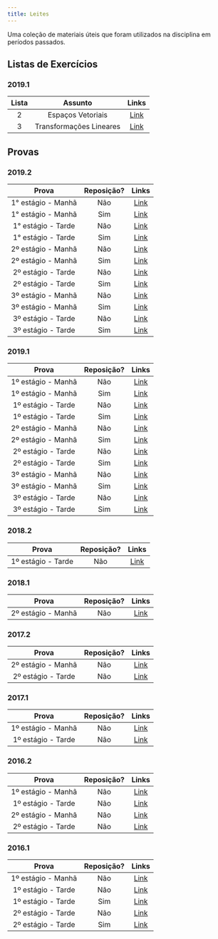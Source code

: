 ```yaml
---
title: Leites
---
```


Uma coleção de materiais úteis que foram utilizados na disciplina em períodos passados.

## Listas de Exercícios

### 2019.1
**Lista** | **Assunto** | **Links**  |
:---: | :---:| :---: |
2 | Espaços Vetoriais | [Link](https://drive.google.com/open?id=1oA6-1_JVObauZyw7b8fNfzis7DvfZ3jU) |
3 | Transformações Lineares | [Link](https://drive.google.com/open?id=10WvB50Y_U0X4zDUczofdFrWcVKphq5yP) |

## Provas

### 2019.2
**Prova** | **Reposição?** | **Links**  |
:---: | :---:| :---: |
1° estágio - Manhã | Não | [Link](https://drive.google.com/open?id=1vZ-yCLmS9P9cTWbLPHTBIwvKmlxl58u0) |
1° estágio - Manhã | Sim | [Link](https://drive.google.com/open?id=1MjQtAf5WpzAXMqbTrIvDCVlXpOjB7Zod) |
1° estágio - Tarde | Não | [Link](https://drive.google.com/open?id=1P08UDr4rbh3K3bGjVDaF4VmyGhVkhdwF) |
1° estágio - Tarde | Sim | [Link](https://drive.google.com/open?id=1n8ZyO5GKt4xpBwo3LSl3R109-altPFtg) |
2º estágio - Manhã | Não | [Link](https://drive.google.com/file/d/1Jae6p1VtFfdkOv8-wNVA_UsbrHoCo3IJ/view?usp=sharing) |
2º estágio - Manhã | Sim | [Link](https://drive.google.com/open?id=1Lk5jrDe8PUIonodR289A7w2KMKknBnwY) |
2º estágio - Tarde | Não | [Link](https://drive.google.com/open?id=1qO8sQM2XCRskFRT7ElmkI3IgZPhmv5DT) |
2º estágio - Tarde | Sim | [Link](https://drive.google.com/open?id=1fHvRywu4h3YzRMuHagsIBsrTsZ5Z-an1) |
3º estágio - Manhã | Não | [Link](https://drive.google.com/open?id=159GA-5rlerxoVdCG6wLa-AIErp0GfcRN) |
3º estágio - Manhã | Sim | [Link](https://drive.google.com/open?id=17dkeX2VEZ5LmTy6DIuYhgfW8oaXCFiuy) |
3º estágio - Tarde | Não | [Link](https://drive.google.com/open?id=1g7sS-Euh_xQDsggSlP_Wk2vSrRP9-78U) |
3º estágio - Tarde | Sim | [Link](https://drive.google.com/open?id=1WiGQ1MEvYaPo81C8AW_Fsj9WZXTZIWb2) |

### 2019.1
**Prova** | **Reposição?** | **Links**  |
:---: | :---:| :---: |
1º estágio - Manhã | Não | [Link](https://drive.google.com/open?id=1l0Zo88ZlfLRhoLInbcEBYSq9Avw1dWtm) |
1º estágio - Manhã | Sim | [Link](https://drive.google.com/open?id=1lf7HBpuBoRL925tOU0R01MXTlTe19yOk) |
1º estágio - Tarde | Não | [Link](https://drive.google.com/open?id=1oMYHoBmOBvhLDEfLQ9qccbcFr9L419fi) |
1º estágio - Tarde | Sim | [Link](https://drive.google.com/open?id=1KMH-usIptDZcOBG5DJ5O2EHVv7WNjlc1) |
2º estágio - Manhã | Não | [Link](https://drive.google.com/open?id=15RWx-b_EG5yZBB4Iq6JKQ9LUirCP6HN4) |
2º estágio - Manhã | Sim | [Link](https://drive.google.com/open?id=1imilQ-DSXNHgjVVbzLG_QiDY9BbKFgkx) |
2º estágio - Tarde | Não | [Link](https://drive.google.com/open?id=1F9hCWEDJkCrj10hfKceVUsoDJQ_TS0-D) |
2º estágio - Tarde | Sim | [Link](https://drive.google.com/open?id=1gnV3-dzAU89pX99QZEH1htoUtl_TtHAS) |
3º estágio - Manhã | Não | [Link](https://drive.google.com/open?id=1BWIccVUFvF8pbKpjkrr0vVr98X5ii0DW) |
3º estágio - Manhã | Sim | [Link](https://drive.google.com/open?id=1456_Fh-fz7VV0J0Hau-8TuKeiYUHCHPv) |
3º estágio - Tarde | Não | [Link](https://drive.google.com/open?id=1BagYR4ScxOpFtxxJrZ6KCwS86TfbHMeC) |
3º estágio - Tarde | Sim | [Link](https://drive.google.com/open?id=1aY93znpNDm_57lppuA1-CQJ-qqAHmoTA) |

### 2018.2
**Prova** | **Reposição?** | **Links**  |
:---: | :---:| :---: |
1º estágio - Tarde | Não | [Link](https://drive.google.com/open?id=1XeLvrptUPM2oEM8SvfMo2HKUXnRRKjyw) |

### 2018.1
**Prova** | **Reposição?** | **Links**  |
:---: | :---:| :---: |
2º estágio - Manhã| Não | [Link](https://drive.google.com/open?id=1fCNA_vSNVK7_1BDeZw9ScThN92JpR1Zp) |

### 2017.2
**Prova** | **Reposição?** | **Links**  |
:---: | :---:| :---: |
2º estágio - Manhã| Não | [Link](https://drive.google.com/open?id=1uZH0fQ-nrlg4resGqZi3tKYExnWqLkWq) |
2º estágio - Tarde| Não | [Link](https://drive.google.com/open?id=1P0soFbgnsbdY69fj_zpaT6AFn2pzGsBr) |

### 2017.1
**Prova** | **Reposição?** | **Links**  |
:---: | :---:| :---: |
1º estágio - Manhã | Não |[Link](https://drive.google.com/open?id=18kgKzodv_bZ45fNoB-qbeqfH3M0V6QXb) |
1º estágio - Tarde | Não | [Link](https://drive.google.com/file/d/1ILjolq9h_PsdtOXpBBZcEHaIvHc9nqsb/view) |

### 2016.2
**Prova** | **Reposição?** | **Links**  |
:---: | :---:| :---: |
1º estágio - Manhã | Não |[Link](https://drive.google.com/open?id=16xZBngtOCnwslz3JFjGXNPrYu93iOV2w) |
1º estágio - Tarde | Não | [Link](https://drive.google.com/open?id=1iu_uC6FtCQ-3LZZkeJQw3KebdQ3rNszO) |
2º estágio - Manhã | Não |[Link](https://drive.google.com/open?id=1bX_EWuGO-PoUwVQmIEHzdZByY8CmeWwr) |
2º estágio - Tarde | Não | [Link](https://drive.google.com/file/d/1KzhnU93G1g3AjQ87HHlDX1x9uQKPS-FN/view) |

### 2016.1
**Prova** | **Reposição?** | **Links**  |
:---: | :---:| :---: |
1º estágio - Manhã | Não |[Link](https://drive.google.com/open?id=16Wk_PPocsvcUCsDEHsjv6TaylchMy2oK) |
1º estágio - Tarde | Não | [Link](https://drive.google.com/open?id=1JceEFwiEGVe8L110eAYs3PqocuzYpy2R) |
1º estágio - Tarde | Sim | [Link](https://drive.google.com/open?id=1tkRqmCN80XUYsZmXlKw7VivtC6z6Yudd) |
2º estágio - Tarde | Não | [Link](https://drive.google.com/open?id=1ztmdVCj7jAeYIh94l0edcccsTZosnXJV) |
2º estágio - Tarde | Sim | [Link](https://drive.google.com/file/d/1W4t3FCSelWFFYQHBQWhkG5hPHjAUIIkO/view) |
